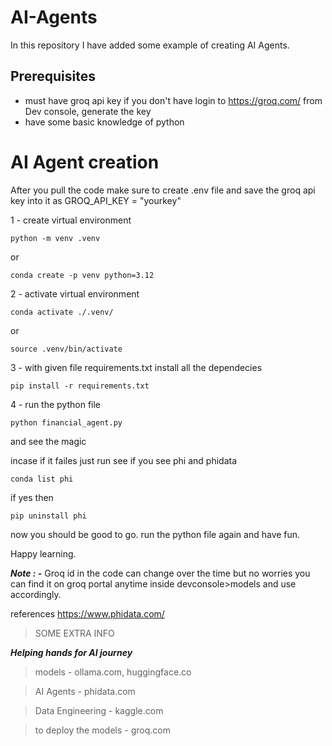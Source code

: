 # AI-Agents
In this repository I have added some example of creating AI Agents.

## Prerequisites
-  must have groq api key if you don't have login to https://groq.com/ from Dev console, generate the key
-  have some basic knowledge of python

# AI Agent creation
After you pull the code make sure to create .env file and save the groq api key into it as GROQ_API_KEY = "yourkey"

1 -  create virtual environment
```shell
python -m venv .venv
```

or 

```shell
conda create -p venv python=3.12
```

2 - activate virtual environment
```shell
conda activate ./.venv/
```
or
```shell
source .venv/bin/activate
```

3 - with given file requirements.txt install all the dependecies 
```shell
pip install -r requirements.txt
```

4 - run the python file
```shell
python financial_agent.py
```

and see the magic

incase if it failes
just run see if you see phi and phidata
```shell
conda list phi
```

if yes then
```shell
pip uninstall phi
```

now you should be good to go. run the python file again and have fun.

Happy learning.

***Note : -*** Groq id in the code can change over the time but no worries you can find it on groq portal anytime inside devconsole>models and use accordingly.

references
https://www.phidata.com/

>  SOME EXTRA INFO

***Helping hands for AI journey***
>  models - ollama.com, huggingface.co

>  AI Agents - phidata.com

>  Data Engineering - kaggle.com

>  to deploy the models - groq.com
